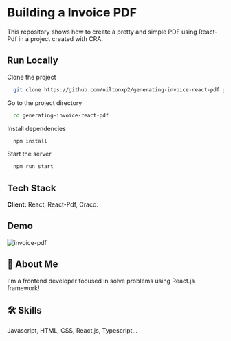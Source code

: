 
# Building a Invoice PDF

This repository shows how to create a pretty and simple PDF using React-Pdf in a project created with CRA.



## Run Locally

Clone the project

```bash
  git clone https://github.com/niltonxp2/generating-invoice-react-pdf.git
```

Go to the project directory

```bash
  cd generating-invoice-react-pdf
```

Install dependencies

```bash
  npm install
```

Start the server

```bash
  npm run start
```


## Tech Stack

**Client:** React, React-Pdf, Craco.



## Demo

![invoice-pdf](https://user-images.githubusercontent.com/88057912/189501041-89730647-c734-4610-b692-3d76bab4bc40.gif)


## 🚀 About Me
I'm a frontend developer focused in solve problems using React.js framework!


## 🛠 Skills
Javascript, HTML, CSS, React.js, Typescript...

